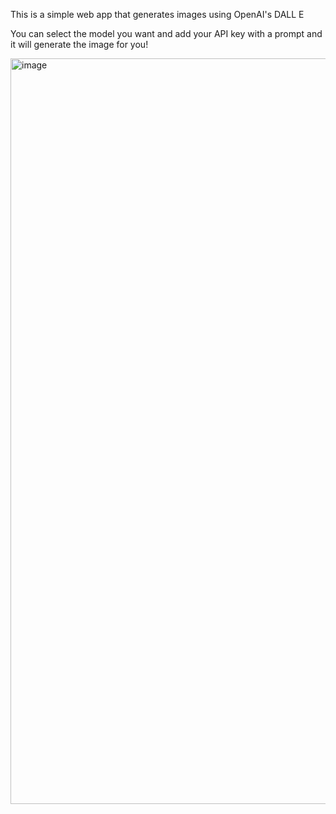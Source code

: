 This is a simple web app that generates images using OpenAI's DALL E

You can select the model you want and add your API key with a prompt and it will generate the image for you! 

<img width="1193" alt="image" src="https://github.com/foundanand/MakeMeAnImage/assets/91386268/67e09be9-f7d2-4e77-84f1-fbd6e5aa68c1">


